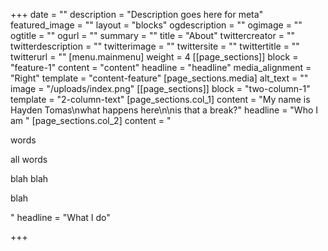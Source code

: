 +++
date = ""
description = "Description goes here for meta"
featured_image = ""
layout = "blocks"
ogdescription = ""
ogimage = ""
ogtitle = ""
ogurl = ""
summary = ""
title = "About"
twittercreator = ""
twitterdescription = ""
twitterimage = ""
twittersite = ""
twittertitle = ""
twitterurl = ""
[menu.mainmenu]
weight = 4
[[page_sections]]
block = "feature-1"
content = "content"
headline = "headline"
media_alignment = "Right"
template = "content-feature"
[page_sections.media]
alt_text = ""
image = "/uploads/index.png"
[[page_sections]]
block = "two-column-1"
template = "2-column-text"
[page_sections.col_1]
content = "My name is Hayden Tomas\nwhat happens here\n\nis that a break?"
headline = "Who I am "
[page_sections.col_2]
content = "<p>words</p><p>all words</p><p>blah blah</p><p>blah</p>"
headline = "What I do"

+++
